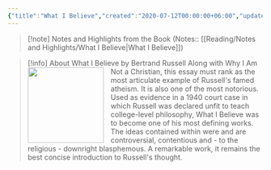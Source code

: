 ```yaml
---
{"title":"What I Believe","created":"2020-07-12T00:00:00+06:00","updated":"2023-01-26T16:42:47+06:00","read_count":1,"authors":["Bertrand Russell"],"isbn10":"0415325099","isbn13":"9780415325097","status":"Read","rating":5,"dg-publish":true,"cover":"https://images-na.ssl-images-amazon.com/images/S/compressed.photo.goodreads.com/books/1356456172i/67354.jpg","dg-metatags":{"og:image":"https://images-na.ssl-images-amazon.com/images/S/compressed.photo.goodreads.com/books/1356456172i/67354.jpg"},"tags":["law","philosophy","science","sociology","morality"],"log":[{"status":"Read","timestamp":"2022-10-27T00:00:00+06:00"},{"status":"To Read","timestamp":"2020-07-12T00:00:00+06:00"}],"dg-path":"Reading/Books/Read/What I Believe by Bertrand Russell.md","permalink":"/reading/books/read/what-i-believe-by-bertrand-russell/","metatags":{"og:image":"https://images-na.ssl-images-amazon.com/images/S/compressed.photo.goodreads.com/books/1356456172i/67354.jpg"},"dgPassFrontmatter":true,"noteIcon":"1"}
---
```



> [!note] Notes and Highlights from the Book
> (Notes:: [[Reading/Notes and Highlights/What I Believe\|What I Believe]])

> [!info] About What I Believe by Bertrand Russell
><img src="https://books.google.com/books/content?id=NrLPSgtYepwC&printsec=frontcover&img=1&zoom=1&edge=curl&source=gbs_api" style="float: left; margin-right: 1em;width: 150px; height: auto;" /> Along with Why I Am Not a Christian, this essay must rank as the most articulate example of Russell's famed atheism. It is also one of the most notorious. Used as evidence in a 1940 court case in which Russell was declared unfit to teach college-level philosophy, What I Believe was to become one of his most defining works. The ideas contained within were and are controversial, contentious and - to the religious - downright blasphemous. A remarkable work, it remains the best concise introduction to Russell's thought.